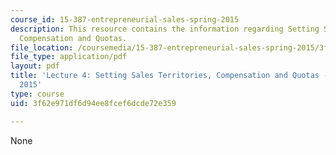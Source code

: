 ```yaml
---
course_id: 15-387-entrepreneurial-sales-spring-2015
description: This resource contains the information regarding Setting Sales Territories,
  Compensation and Quotas.
file_location: /coursemedia/15-387-entrepreneurial-sales-spring-2015/3f62e971df6d94ee8fcef6dcde72e359_MIT15_387S15_Lecture4.pdf
file_type: application/pdf
layout: pdf
title: 'Lecture 4: Setting Sales Territories, Compensation and Quotas - 15.387 Spring
  2015'
type: course
uid: 3f62e971df6d94ee8fcef6dcde72e359

---
```

None